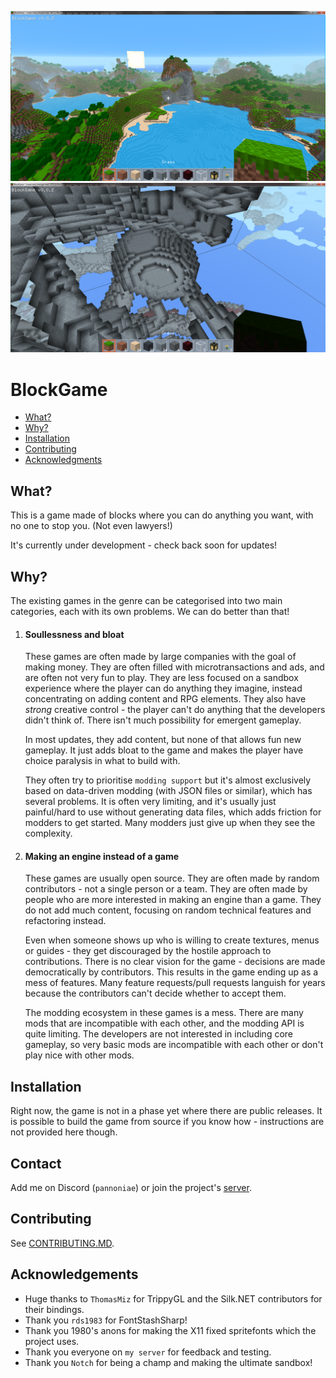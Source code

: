 ![BlockGame image (terrain)](cover1.png)
![BlockGame image (caves)](cover2.png)

# BlockGame

* [What?](#what)
* [Why?](#why)
* [Installation](#installation)
* [Contributing](#contributing)
* [Acknowledgments](#acknowledgments)

## What?

This is a game made of blocks where you can do anything you want, with no one to stop you. (Not even lawyers!)

It's currently under development - check back soon for updates!

## Why?
The existing games in the genre can be categorised into two main categories, each with its own problems. We can do better than that!

1. #### Soullessness and bloat
    These games are often made by large companies with the goal of making money. They are often filled with microtransactions and ads, and are often not very fun to play.
    They are less focused on a sandbox experience where the player can do anything they imagine,
    instead concentrating on adding content and RPG elements. They also have *strong* creative control - the player can't do anything that the developers didn't think of. There isn't much possibility for emergent gameplay.
    
    In most updates, they add content, but none of that allows fun new gameplay. It just adds bloat to the game and makes the player have choice paralysis in what to build with.
    
    They often try to prioritise `modding support` but it's almost exclusively based on data-driven modding (with JSON files or similar), which has several problems.
    It is often very limiting, and it's usually just painful/hard to use without generating data files, which adds friction for modders to get started. Many modders just give up when they see the complexity.

2. #### Making an engine instead of a game
    These games are usually open source. They are often made by random contributors - not a single person or a team. They are often made by people who are more interested in making an engine than a game.
    They do not add much content, focusing on random technical features and refactoring instead.

    Even when someone shows up who is willing to create textures, menus or guides -
    they get discouraged by the hostile approach to contributions. There is no clear vision for the game - decisions are made democratically by contributors.
    This results in the game ending up as a mess of features. Many feature requests/pull requests languish for years because the contributors can't decide whether to accept them.

    The modding ecosystem in these games is a mess. There are many mods that are incompatible with each other, and the modding API is quite limiting. The developers are not interested in including core gameplay,
    so very basic mods are incompatible with each other or don't play nice with other mods.


## Installation

Right now, the game is not in a phase yet where there are public releases. It is possible to build the game from source if you know how - instructions are not provided here though.


## Contact

Add me on Discord (`pannoniae`) or join the project's [server](https://discord.gg/6mmuN6JBuT).

## Contributing

See [CONTRIBUTING.MD](./CONTRIBUTING.md).

## Acknowledgements

- Huge thanks to `ThomasMiz` for TrippyGL and the Silk.NET contributors for their bindings.
- Thank you `rds1983` for FontStashSharp!
- Thank you 1980's anons for making the X11 fixed spritefonts which the project uses. 
- Thank you everyone on `my server` for feedback and testing.
- Thank you `Notch` for being a champ and making the ultimate sandbox!